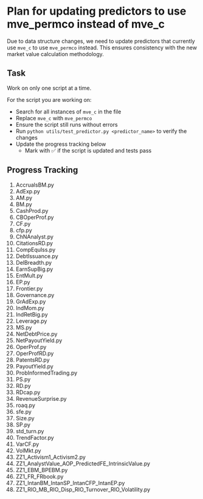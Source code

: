 # Plan for updating predictors to use mve_permco instead of mve_c

Due to data structure changes, we need to update predictors that currently use `mve_c` to use `mve_permco` instead. This ensures consistency with the new market value calculation methodology.

## Task 

Work on only one script at a time.

For the script you are working on:

- Search for all instances of `mve_c` in the file
- Replace `mve_c` with `mve_permco` 
- Ensure the script still runs without errors
- Run `python utils/test_predictor.py <predictor_name>` to verify the changes
- Update the progress tracking below
    - Mark with ✅ if the script is updated and tests pass

## Progress Tracking

1. AccrualsBM.py
2. AdExp.py
3. AM.py
4. BM.py
5. CashProd.py
6. CBOperProf.py
7. CF.py
8. cfp.py
9. ChNAnalyst.py
10. CitationsRD.py
11. CompEquIss.py
12. DebtIssuance.py
13. DelBreadth.py
14. EarnSupBig.py
15. EntMult.py
16. EP.py
17. Frontier.py
18. Governance.py
19. GrAdExp.py
20. IndMom.py
21. IndRetBig.py
22. Leverage.py
23. MS.py
24. NetDebtPrice.py
25. NetPayoutYield.py
26. OperProf.py
27. OperProfRD.py
28. PatentsRD.py
29. PayoutYield.py
30. ProbInformedTrading.py
31. PS.py
32. RD.py
33. RDcap.py
34. RevenueSurprise.py
35. roaq.py
36. sfe.py
37. Size.py
38. SP.py
39. std_turn.py
40. TrendFactor.py
41. VarCF.py
42. VolMkt.py
43. ZZ1_Activism1_Activism2.py
44. ZZ1_AnalystValue_AOP_PredictedFE_IntrinsicValue.py
45. ZZ1_EBM_BPEBM.py
46. ZZ1_FR_FRbook.py
47. ZZ1_IntanBM_IntanSP_IntanCFP_IntanEP.py
48. ZZ1_RIO_MB_RIO_Disp_RIO_Turnover_RIO_Volatility.py